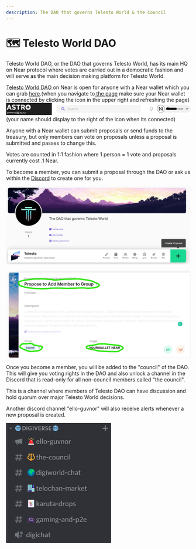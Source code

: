 ```yaml
---
description: The DAO that governs Telesto World & the Council
---
```


# 🗺 Telesto World DAO

Telesto World DAO, or the DAO that governs Telesto World, has its main HQ on Near protocol where votes are carried out in a democratic fashion and will serve as the main decision making platform for Telesto World.

[Telesto World DAO ](https://app.astrodao.com/dao/telesto.sputnik-dao.near)on Near is open for anyone with a Near wallet which you can grab [here](https://wallet.near.org).(when you navigate to[ the page](https://app.astrodao.com/dao/telesto.sputnik-dao.near) make sure your Near wallet is connected by clicking the icon in the upper right and refreshing the page) ![](<../.gitbook/assets/image (5).png>)(your name should display to the right of the icon when its connected)

Anyone with a Near wallet can submit proposals or send funds to the treasury, but only members can vote on proposals unless a proposal is submitted and passes to change this.

Votes are counted in 1:1 fashion where 1 person = 1 vote and proposals currently cost .1 Near.

&#x20;To become a member, you can submit a proposal through the DAO or ask us within the [Discord](https://discord.gg/telestodao) to create one for you.&#x20;

![](<../.gitbook/assets/image (7).png>)

![](<../.gitbook/assets/image (2) (1).png>)

Once you become a member, you will be added to the "council" of the DAO. This will give you voting rights in the DAO and also unlock a channel in the Discord that is read-only for all non-council members called "the council".

This is a channel where members of Telesto DAO can have discussion and hold quorum over major Telesto World decisions.

Another discord channel "ello-guvnor" will also receive alerts whenever a new proposal is created.

&#x20;![](<../.gitbook/assets/image (5) (1) (1).png>)
